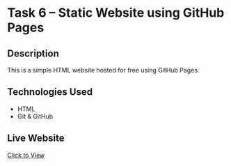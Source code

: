 # Task 6 – Static Website using GitHub Pages

## Description
This is a simple HTML website hosted for free using GitHub Pages.

## Technologies Used
- HTML
- Git & GitHub

## Live Website
[Click to View](https://your-username.github.io/task-6-website/)
